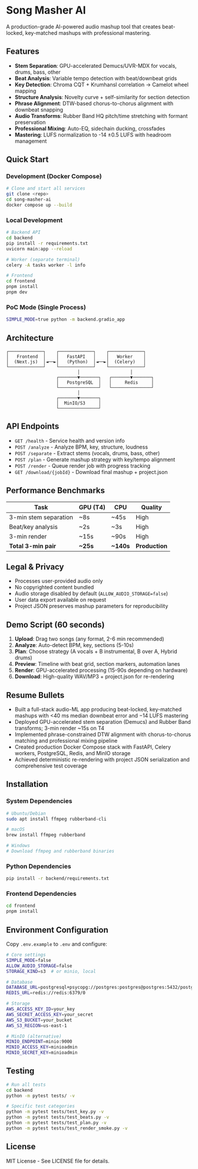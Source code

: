 # Song Masher AI

A production-grade AI-powered audio mashup tool that creates beat-locked, key-matched mashups with professional mastering.

## Features

- **Stem Separation**: GPU-accelerated Demucs/UVR-MDX for vocals, drums, bass, other
- **Beat Analysis**: Variable tempo detection with beat/downbeat grids
- **Key Detection**: Chroma CQT + Krumhansl correlation → Camelot wheel mapping
- **Structure Analysis**: Novelty curve + self-similarity for section detection
- **Phrase Alignment**: DTW-based chorus-to-chorus alignment with downbeat snapping
- **Audio Transforms**: Rubber Band HQ pitch/time stretching with formant preservation
- **Professional Mixing**: Auto-EQ, sidechain ducking, crossfades
- **Mastering**: LUFS normalization to -14 ±0.5 LUFS with headroom management

## Quick Start

### Development (Docker Compose)
```bash
# Clone and start all services
git clone <repo>
cd song-masher-ai
docker compose up --build
```

### Local Development
```bash
# Backend API
cd backend
pip install -r requirements.txt
uvicorn main:app --reload

# Worker (separate terminal)
celery -A tasks worker -l info

# Frontend
cd frontend
pnpm install
pnpm dev
```

### PoC Mode (Single Process)
```bash
SIMPLE_MODE=true python -m backend.gradio_app
```

## Architecture

```
┌─────────────┐    ┌─────────────┐    ┌─────────────┐
│   Frontend  │    │   FastAPI   │    │   Worker    │
│  (Next.js)  │◄──►│   (Python)  │◄──►│  (Celery)   │
└─────────────┘    └─────────────┘    └─────────────┘
                           │                   │
                   ┌───────▼───────┐   ┌───────▼───────┐
                   │   PostgreSQL  │   │     Redis     │
                   └───────────────┘   └───────────────┘
                           │
                   ┌───────▼───────┐
                   │  MinIO/S3     │
                   └───────────────┘
```

## API Endpoints

- `GET /health` - Service health and version info
- `POST /analyze` - Analyze BPM, key, structure, loudness
- `POST /separate` - Extract stems (vocals, drums, bass, other)
- `POST /plan` - Generate mashup strategy with key/tempo alignment
- `POST /render` - Queue render job with progress tracking
- `GET /download/{jobId}` - Download final mashup + project.json

## Performance Benchmarks

| Task | GPU (T4) | CPU | Quality |
|------|----------|-----|---------|
| 3-min stem separation | ~8s | ~45s | High |
| Beat/key analysis | ~2s | ~3s | High |
| 3-min render | ~15s | ~90s | High |
| **Total 3-min pair** | **~25s** | **~140s** | **Production** |

## Legal & Privacy

- Processes user-provided audio only
- No copyrighted content bundled
- Audio storage disabled by default (`ALLOW_AUDIO_STORAGE=false`)
- User data export available on request
- Project JSON preserves mashup parameters for reproducibility

## Demo Script (60 seconds)

1. **Upload**: Drag two songs (any format, 2-6 min recommended)
2. **Analyze**: Auto-detect BPM, key, sections (5-10s)
3. **Plan**: Choose strategy (A vocals + B instrumental, B over A, Hybrid drums)
4. **Preview**: Timeline with beat grid, section markers, automation lanes
5. **Render**: GPU-accelerated processing (15-90s depending on hardware)
6. **Download**: High-quality WAV/MP3 + project.json for re-rendering

## Resume Bullets

- Built a full-stack audio-ML app producing beat-locked, key-matched mashups with <40 ms median downbeat error and −14 LUFS mastering
- Deployed GPU-accelerated stem separation (Demucs) and Rubber Band transforms; 3-min render ~15s on T4
- Implemented phrase-constrained DTW alignment with chorus-to-chorus matching and professional mixing pipeline
- Created production Docker Compose stack with FastAPI, Celery workers, PostgreSQL, Redis, and MinIO storage
- Achieved deterministic re-rendering with project JSON serialization and comprehensive test coverage

## Installation

### System Dependencies
```bash
# Ubuntu/Debian
sudo apt install ffmpeg rubberband-cli

# macOS
brew install ffmpeg rubberband

# Windows
# Download ffmpeg and rubberband binaries
```

### Python Dependencies
```bash
pip install -r backend/requirements.txt
```

### Frontend Dependencies
```bash
cd frontend
pnpm install
```

## Environment Configuration

Copy `.env.example` to `.env` and configure:

```bash
# Core settings
SIMPLE_MODE=false
ALLOW_AUDIO_STORAGE=false
STORAGE_KIND=s3  # or minio, local

# Database
DATABASE_URL=postgresql+psycopg://postgres:postgres@postgres:5432/postgres
REDIS_URL=redis://redis:6379/0

# Storage
AWS_ACCESS_KEY_ID=your_key
AWS_SECRET_ACCESS_KEY=your_secret
AWS_S3_BUCKET=your_bucket
AWS_S3_REGION=us-east-1

# MinIO (alternative)
MINIO_ENDPOINT=minio:9000
MINIO_ACCESS_KEY=minioadmin
MINIO_SECRET_KEY=minioadmin
```

## Testing

```bash
# Run all tests
cd backend
python -m pytest tests/ -v

# Specific test categories
python -m pytest tests/test_key.py -v
python -m pytest tests/test_beats.py -v
python -m pytest tests/test_plan.py -v
python -m pytest tests/test_render_smoke.py -v
```

## License

MIT License - See LICENSE file for details.
